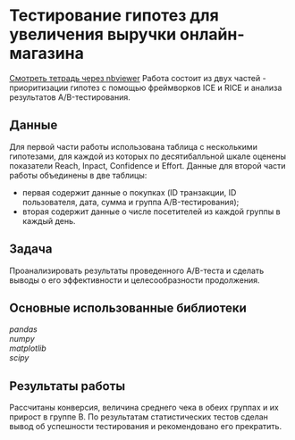 # Тестирование гипотез для увеличения выручки онлайн-магазина
[Смотреть тетрадь через nbviewer](https://nbviewer.jupyter.org/github/vtauber/y.praktikum_projects/blob/master/web_store/web_store.ipynb)
Работа состоит из двух частей - приоритизации гипотез с помощью фреймворков ICE и RICE и анализа результатов A/B-тестирования.
## Данные
Для первой части работы использована таблица с несколькими гипотезами, для каждой из которых по десятибалльной шкале оценены показатели Reach, Inpact, Confidence и Effort.
Данные для второй части работы объединены в две таблицы:
- первая содержит данные о покупках (ID транзакции, ID пользователя, дата, сумма и группа A/B-тестирования);
- вторая содержит данные о числе посетителей из каждой группы в каждый день.
## Задача
Проанализировать результаты проведенного A/B-теста и сделать выводы о его эффективности и целесообразности продолжения.
## Основные использованные библиотеки
*pandas  
numpy  
matplotlib  
scipy*
## Результаты работы
Рассчитаны конверсия, величина среднего чека в обеих группах и их прирост в группе B. По результатам статистических тестов сделан вывод об успешности тестирования и рекомендовано его прекратить.
